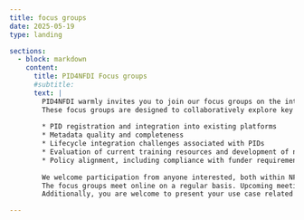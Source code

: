 ```yaml
---
title: focus groups
date: 2025-05-19
type: landing

sections:
  - block: markdown
    content:
      title: PID4NFDI Focus groups
      #subtitle: 
      text: |
        PID4NFDI warmly invites you to join our focus groups on the integration of Persistent Identifiers (PIDs) within Data Management Plans (DMPs) and Electronic Lab Notebooks (ELNs).
        These focus groups are designed to collaboratively explore key topics, including but not limited to:
        
        * PID registration and integration into existing platforms
        * Metadata quality and completeness
        * Lifecycle integration challenges associated with PIDs
        * Evaluation of current training resources and development of new best practice documentation
        * Policy alignment, including compliance with funder requirements
        
        We welcome participation from anyone interested, both within NFDI and beyond. If you regularly work with DMPs and/or ELNs, their integration into technical systems and infrastructures, or issues related to metadata management, your insights will be highly valuable. We encourage participants to come from a variety of backgrounds, perspectives, and levels of expertise, as this diversity is essential for a fruitful discussion.
        The focus groups meet online on a regular basis. Upcoming meetings will be announced via Rocket.Chat (NFDI All-chat) and the [Events] (https://pid.services.base4nfdi.de/events/) section of our website, where you can also find notes from previous meetings.
        Additionally, you are welcome to present your use case related to PID usage within DMPs or ELNs during the meeting. To do so, please contact Antonia at antonia.schrader@os.helmholtz.de in advance to schedule your presentation.

---
```

